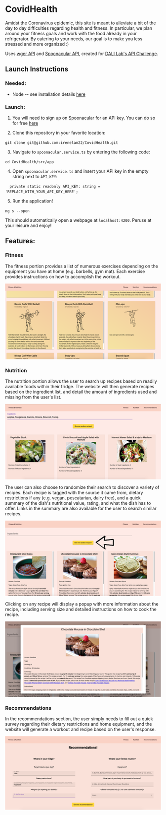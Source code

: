 # CovidHealth

Amidst the Coronavirus epidemic, this site is meant to alleviate a bit of the day to day difficulties regarding health and fitness. In particular, we plan around your fitness goals and work with the food already in your refrigerator. By catering to your needs, our goal is to make you less stressed and more organized :)

Uses [wger API](https://wger.de/en/software/api) and [Spoonacular API](https://spoonacular.com/food-api), created for [DALI Lab's API Challenge](https://github.com/dali-lab/dali-challenges/blob/master/docs/APIChallenge.md).

## Launch Instructions

### Needed: ###

* Node -- see installation details [here](https://nodejs.org/en/download/)

### Launch: ###

1. You will need to sign up on Spoonacular for an API key. You can do so for free [here](https://spoonacular.com/food-api/console#Dashboard)

2. Clone this repository in your favorite location:

`git clone git@github.com:irenelam22/CovidHealth.git`

3. Navigate to `spoonacular.service.ts` by entering the following code:

`cd CovidHealth/src/app`

4. Open `spoonacular.service.ts` and insert your API key in the empty string next to `API_KEY`:

`  private static readonly API_KEY: string = 'REPLACE_WITH_YOUR_API_KEY_HERE';`

5. Run the application!

`ng s --open`

This should automatically open a webpage at `localhost:4200`. Peruse at your leisure and enjoy!

## Features:

### Fitness

The fitness portion provides a list of numerous exercises depending on the equipment you have at home (e.g. barbells, gym mat). Each exercise provides instructions on how to accomplish the workout.

![Fitness page](https://github.com/irenelam22/CovidHealth/blob/master/src/assets/fitness.png)

### Nutrition

The nutrition portion allows the user to search up recipes based on readily available foods within their fridge. The website will then generate recipes based on the ingredient list, and detail the amount of ingredients used and missing from the user's list.

![Searching for ingredients](https://github.com/irenelam22/CovidHealth/blob/master/src/assets/ingredients.png)

The user can also choose to randomize their search to discover a variety of recipes. Each recipe is tagged with the source it came from, dietary restrictions if any (e.g. vegan, pescatarian, dairy free), and a quick summary of the dish's nutritional value, rating, and what the dish has to offer. Links in the summary are also available for the user to search similar recipes.

![Random recipe](https://github.com/irenelam22/CovidHealth/blob/master/src/assets/random.png)

Clicking on any recipe will display a popup with more information about the recipe, including serving size and detailed instructions on how to cook the recipe. 

![Recipe information](https://github.com/irenelam22/CovidHealth/blob/master/src/assets/popup.png)

### Recommendations

In the recommendations section, the user simply needs to fill out a quick survey regarding their dietary restrictions and home equipment, and the website will generate a workout and recipe based on the user's response.

![Survey](https://github.com/irenelam22/CovidHealth/blob/master/src/assets/recommendations.png)